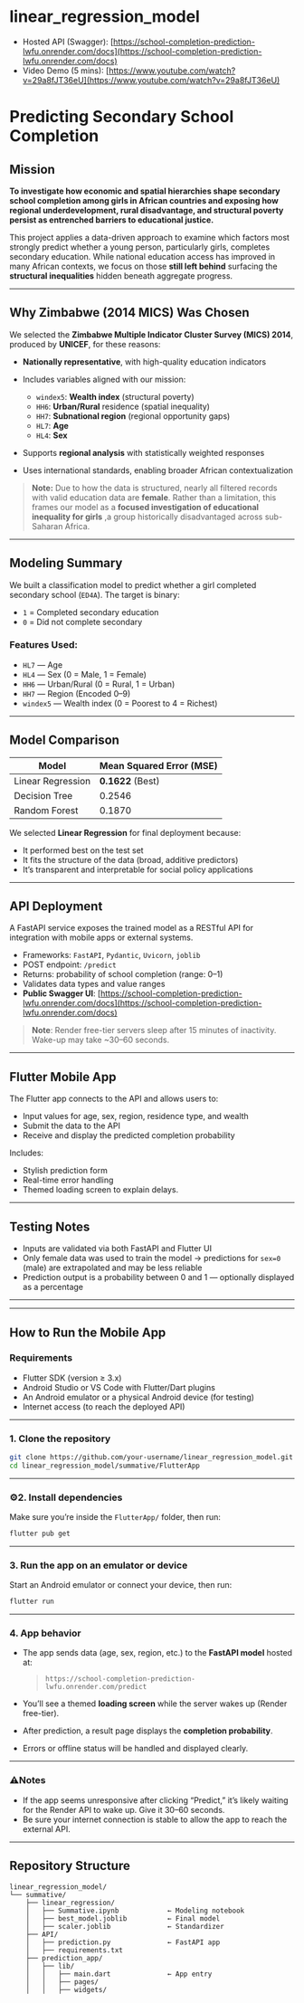 # linear_regression_model
* Hosted API (Swagger): [https://school-completion-prediction-lwfu.onrender.com/docs](https://school-completion-prediction-lwfu.onrender.com/docs)
* Video Demo (5 mins): [https://www.youtube.com/watch?v=29a8fJT36eU](https://www.youtube.com/watch?v=29a8fJT36eU)
# Predicting Secondary School Completion

## Mission

**To investigate how economic and spatial hierarchies shape secondary school completion among girls in African countries and exposing how regional underdevelopment, rural disadvantage, and structural poverty persist as entrenched barriers to educational justice.**

This project applies a data-driven approach to examine which factors most strongly predict whether a young person, particularly girls, completes secondary education. While national education access has improved in many African contexts, we focus on those **still left behind** surfacing the **structural inequalities** hidden beneath aggregate progress.

---

## Why Zimbabwe (2014 MICS) Was Chosen

We selected the **Zimbabwe Multiple Indicator Cluster Survey (MICS) 2014**, produced by **UNICEF**, for these reasons:

* **Nationally representative**, with high-quality education indicators
* Includes variables aligned with our mission:

  * `windex5`: **Wealth index** (structural poverty)
  * `HH6`: **Urban/Rural** residence (spatial inequality)
  * `HH7`: **Subnational region** (regional opportunity gaps)
  * `HL7`: **Age**
  * `HL4`: **Sex**
* Supports **regional analysis** with statistically weighted responses
* Uses international standards, enabling broader African contextualization

> **Note:** Due to how the data is structured, nearly all filtered records with valid education data are **female**. Rather than a limitation, this frames our model as a **focused investigation of educational inequality for girls** ,a group historically disadvantaged across sub-Saharan Africa.

---

##  Modeling Summary

We built a classification model to predict whether a girl completed secondary school (`ED4A`). The target is binary:

* `1` = Completed secondary education
* `0` = Did not complete secondary

### Features Used:

* `HL7` — Age
* `HL4` — Sex (0 = Male, 1 = Female)
* `HH6` — Urban/Rural (0 = Rural, 1 = Urban)
* `HH7` — Region (Encoded 0–9)
* `windex5` — Wealth index (0 = Poorest to 4 = Richest)

---

## Model Comparison

| Model               | Mean Squared Error (MSE) |
| ------------------- | ------------------------ |
|   Linear Regression | **0.1622** (Best)        |
| Decision Tree       | 0.2546                   |
| Random Forest       | 0.1870                   |

We selected **Linear Regression** for final deployment because:

* It performed best on the test set
* It fits the structure of the data (broad, additive predictors)
* It’s transparent and interpretable for social policy applications

---

## API Deployment

A FastAPI service exposes the trained model as a RESTful API for integration with mobile apps or external systems.

* Frameworks: `FastAPI`, `Pydantic`, `Uvicorn`, `joblib`
* POST endpoint: `/predict`
* Returns: probability of school completion (range: 0–1)
* Validates data types and value ranges
* **Public Swagger UI**:
  [https://school-completion-prediction-lwfu.onrender.com/docs](https://school-completion-prediction-lwfu.onrender.com/docs)

> **Note**: Render free-tier servers sleep after 15 minutes of inactivity. Wake-up may take \~30–60 seconds.

---

## Flutter Mobile App

The Flutter app connects to the API and allows users to:

* Input values for age, sex, region, residence type, and wealth
* Submit the data to the API
* Receive and display the predicted completion probability

Includes:

* Stylish prediction form
* Real-time error handling
* Themed loading screen to explain delays.

---

## Testing Notes

* Inputs are validated via both FastAPI and Flutter UI
* Only female data was used to train the model → predictions for `sex=0` (male) are extrapolated and may be less reliable
* Prediction output is a probability between 0 and 1 — optionally displayed as a percentage

---
---

## How to Run the Mobile App

### Requirements

* Flutter SDK (version ≥ 3.x)
* Android Studio or VS Code with Flutter/Dart plugins
* An Android emulator or a physical Android device (for testing)
* Internet access (to reach the deployed API)

---

### 1. Clone the repository

```bash
git clone https://github.com/your-username/linear_regression_model.git
cd linear_regression_model/summative/FlutterApp
```

---

### ⚙2. Install dependencies

Make sure you’re inside the `FlutterApp/` folder, then run:

```bash
flutter pub get
```

---

### 3. Run the app on an emulator or device

Start an Android emulator or connect your device, then run:

```bash
flutter run
```

---

### 4. App behavior

* The app sends data (age, sex, region, etc.) to the **FastAPI model** hosted at:

  > `https://school-completion-prediction-lwfu.onrender.com/predict`

* You’ll see a themed **loading screen** while the server wakes up (Render free-tier).

* After prediction, a result page displays the **completion probability**.

* Errors or offline status will be handled and displayed clearly.

---

### ⚠Notes

* If the app seems unresponsive after clicking “Predict,” it’s likely waiting for the Render API to wake up. Give it 30–60 seconds.
* Be sure your internet connection is stable to allow the app to reach the external API.

---

## Repository Structure

```
linear_regression_model/
└── summative/
    ├── linear_regression/
    │   ├── Summative.ipynb            ← Modeling notebook
    │   ├── best_model.joblib          ← Final model
    │   ├── scaler.joblib              ← Standardizer
    ├── API/
    │   ├── prediction.py              ← FastAPI app
    │   ├── requirements.txt
    ├── prediction_app/
    │   ├── lib/
    │   │   ├── main.dart              ← App entry
    │   │   ├── pages/
    │   │   ├── widgets/
